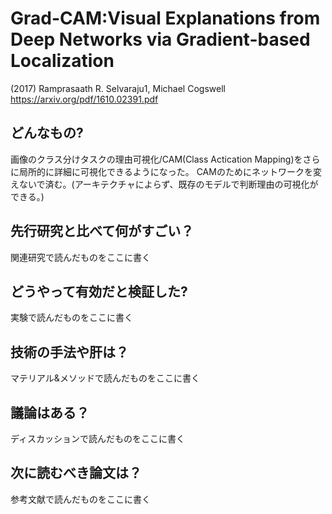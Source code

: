 # Grad-CAM:Visual Explanations from Deep Networks via Gradient-based Localization
(2017) Ramprasaath R. Selvaraju1, Michael Cogswell
https://arxiv.org/pdf/1610.02391.pdf

## どんなもの?
画像のクラス分けタスクの理由可視化/CAM(Class Actication Mapping)をさらに局所的に詳細に可視化できるようになった。
CAMのためにネットワークを変えないで済む。(アーキテクチャによらず、既存のモデルで判断理由の可視化ができる。)

## 先行研究と比べて何がすごい？
関連研究で読んだものをここに書く

## どうやって有効だと検証した?
実験で読んだものをここに書く

## 技術の手法や肝は？
マテリアル&メソッドで読んだものをここに書く

## 議論はある？
ディスカッションで読んだものをここに書く

## 次に読むべき論文は？
参考文献で読んだものをここに書く
